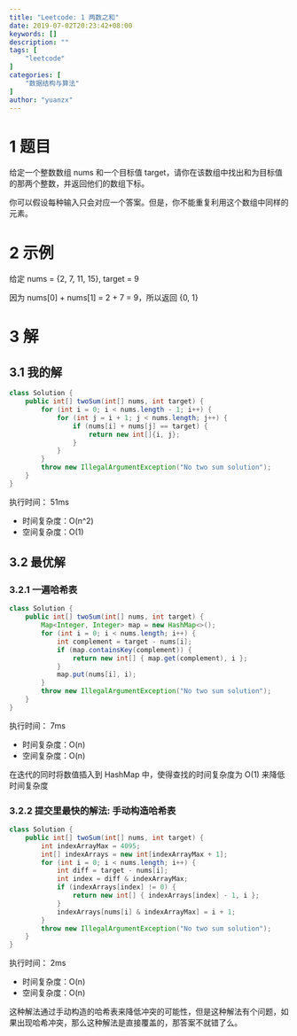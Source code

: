 ```yaml
---
title: "Leetcode: 1 两数之和"
date: 2019-07-02T20:23:42+08:00
keywords: []
description: ""
tags: [
    "leetcode"
]
categories: [
    "数据结构与算法"
]
author: "yuanzx"
---
```


# 1 题目

给定一个整数数组 nums 和一个目标值 target，请你在该数组中找出和为目标值的那两个整数，并返回他们的数组下标。

你可以假设每种输入只会对应一个答案。但是，你不能重复利用这个数组中同样的元素。

# 2 示例

给定 nums = {2, 7, 11, 15}, target = 9

因为 nums[0] + nums[1] = 2 + 7 = 9，所以返回 {0, 1}

# 3 解

## 3.1 我的解

```java
class Solution {
    public int[] twoSum(int[] nums, int target) {
        for (int i = 0; i < nums.length - 1; i++) {
            for (int j = i + 1; j < nums.length; j++) {
                if (nums[i] + nums[j] == target) {
                    return new int[]{i, j};
                }
            }
        }
        throw new IllegalArgumentException("No two sum solution");
    }
}
```

执行时间： 51ms

- 时间复杂度：O(n^2)
- 空间复杂度：O(1)

## 3.2 最优解

### 3.2.1 一遍哈希表

```java
class Solution {
    public int[] twoSum(int[] nums, int target) {
        Map<Integer, Integer> map = new HashMap<>();
        for (int i = 0; i < nums.length; i++) {
            int complement = target - nums[i];
            if (map.containsKey(complement)) {
                return new int[] { map.get(complement), i };
            }
            map.put(nums[i], i);
        }
        throw new IllegalArgumentException("No two sum solution");
    }
}
```

执行时间： 7ms

- 时间复杂度：O(n)
- 空间复杂度：O(n)

在迭代的同时将数值插入到 HashMap 中，使得查找的时间复杂度为 O(1) 来降低时间复杂度

### 3.2.2 提交里最快的解法: 手动构造哈希表

```java
class Solution {
    public int[] twoSum(int[] nums, int target) { 
        int indexArrayMax = 4095;
        int[] indexArrays = new int[indexArrayMax + 1];
        for (int i = 0; i < nums.length; i++) {
            int diff = target - nums[i];
            int index = diff & indexArrayMax;
            if (indexArrays[index] != 0) {
                return new int[] { indexArrays[index] - 1, i };
            }
            indexArrays[nums[i] & indexArrayMax] = i + 1;
        }
        throw new IllegalArgumentException("No two sum solution");
    }
}
```

执行时间： 2ms

- 时间复杂度：O(n)
- 空间复杂度：O(n)

这种解法通过手动构造的哈希表来降低冲突的可能性，但是这种解法有个问题，如果出现哈希冲突，那么这种解法是直接覆盖的，那答案不就错了么。
